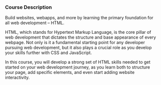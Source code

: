 ### Course Description

Build websites, webapps, and more by learning the primary foundation for all web development – HTML.

HTML, which stands for Hypertext Markup Language, is the core pillar of web development that dictates the structure and base appearance of every webpage.  Not only is it a fundamental starting point for any developer pursuing web development, but it also plays a crucial role as you develop your skills further with CSS and JavaScript.

In this course, you will develop a strong set of HTML skills needed to get started on your web development journey, as you learn both to structure your page, add specific elements, and even start adding website interactivity.

